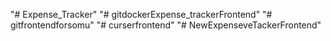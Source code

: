 "# Expense_Tracker" 
"# gitdockerExpense_trackerFrontend" 
"# gitfrontendforsomu" 
"# curserfrontend" 
"# NewExpenseveTackerFrontend" 
